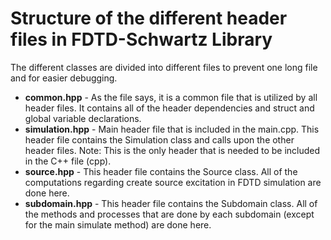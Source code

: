 # Structure of the different header files in FDTD-Schwartz Library

The different classes are divided into different files to prevent one long file and for easier debugging.

* **common.hpp** -  As the file says, it is a common file that is utilized by all header files. It contains all of the header dependencies and struct and global variable declarations.
* **simulation.hpp** - Main header file that is included in the main.cpp. This header file contains the Simulation class and calls upon the other header files. Note: This is the only header that is needed to be included in the C++ file (cpp).
* **source.hpp** - This header file contains the Source class. All of the computations regarding create source excitation in FDTD simulation are done here.
* **subdomain.hpp** - This header file contains the Subdomain class. All of the methods and processes that are done by each subdomain (except for the main simulate method) are done here.